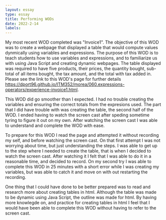 ```yaml
---
layout: essay
type: essay
title: Performing WODs
date: 2022-2-14
labels:
---
```


My most recent WOD completed was "Invoice1". The objective of this WOD was to create a webpage that displayed a table that would compute values dynmically using variables and expressions. The purpose of this WOD is to teach students how to use variables and expressions, and to familiarize us with using Java Script and creating dynamic webpages. The table displayed was required to have five products, their prices, the quantity bought, sub-total of all items bought, the tax amount, and the total with tax added in. Please see the link to this WOD's page for further details <link>https://dport96.github.io/ITM352/morea/060.expressions-operators/experience-invoice1.html.


This WOD did go smoother than I expected. I had no trouble creating the variables and ensuring the correct totals from the expresions used. The part that I did have trouble with was creating the table, the second half of the WOD. I ended having to watch the screen cast after speding sometime tyring to figure it out on my own. After watching the screen cast I was able to understand and complete the WOD with ease. 

To prepare for this WOD I read the page and attempted it without recording my self, and before watching the screen cast. On that first attempt I was not worrying about time, but just understanding the steps. I was able to get up to the step where I needed to create the table, that is when I decided to watch the screen cast. After watching it I felt that I was able to do it in a reasonable time, and decided to record. On my second try I was able to complete this WOD in 25 minutes with a short error while I was creating my variables, but was able to catch it and move on with out restarting the recording.

One thing that I could have done to be better prepared was to read and research more about creating tables in html. Although the table was made to be dynamic using Java Script, the outline was made for html. By having more knowlegde on, and practice for creating tables in html I feel that I would have been able to complete this WOD without having to refer to the screen cast. 

